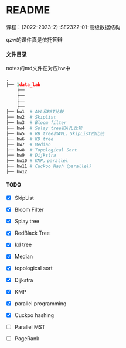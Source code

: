 # README

课程：(2022-2023-2)-SE2322-01-高级数据结构

qzw的课件真是依托答辩

#### 文件目录

notes的md文件在对应hw中

```python
.
├── 1data_lab
	├──
	├──
	├──
	├──
├── hw1  # AVL和BST比较
├── hw2  # SkipList
├── hw3	 # Bloom filter
├── hw4	 # Splay tree和AVL比较
├── hw5  # RB tree和AVL、SkipList的比较
├── hw6  # KD tree
├── hw7  # Median
├── hw8  # Topological Sort
├── hw9  # Dijkstra
├── hw10 # KMP，parallel
├── hw11 # Cuckoo Hash（parallel）
├── hw12
```



#### TODO

- [x] SkipList
- [x] Bloom Filter
- [x] Splay tree
- [x] RedBlack Tree
- [x] kd tree
- [x] Median
- [x] topological sort
- [x] Dijkstra
- [x] KMP
- [x] parallel programming
- [x] Cuckoo hashing
- [ ] Parallel MST
- [ ] PageRank

